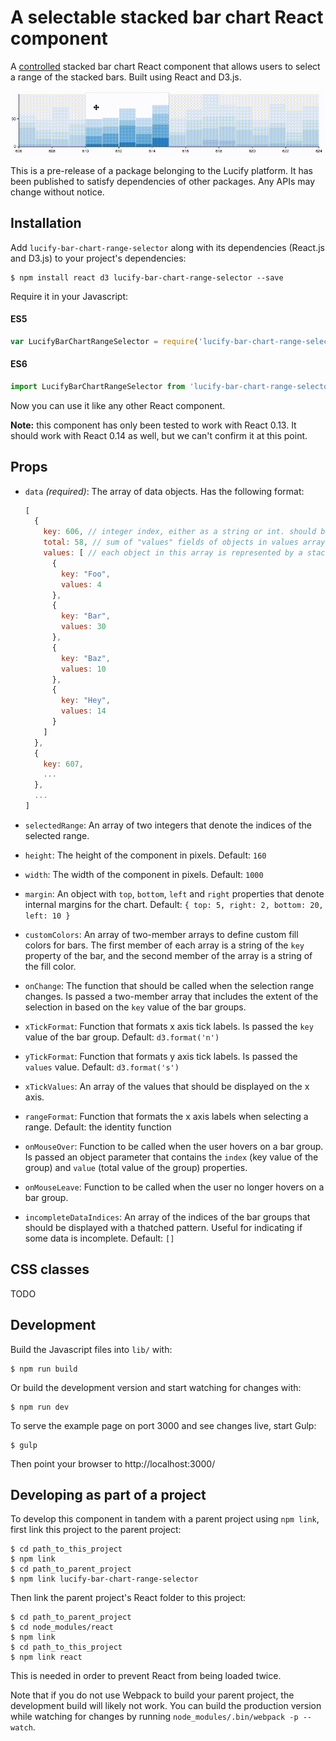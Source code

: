 
# A selectable stacked bar chart React component

A [controlled](https://facebook.github.io/react/docs/forms.html) stacked bar
chart React component that allows users to select a range of the stacked
bars. Built using React and D3.js.

![Animated GIF of component](bar-chart-range-selector.gif)

This is a pre-release of a package belonging to the Lucify platform. It has been
published to satisfy dependencies of other packages. Any APIs may change without
notice.

## Installation

Add `lucify-bar-chart-range-selector` along with its dependencies (React.js and
D3.js) to your project's dependencies:

```shell
$ npm install react d3 lucify-bar-chart-range-selector --save
```

Require it in your Javascript:

#### ES5
```javascript
var LucifyBarChartRangeSelector = require('lucify-bar-chart-range-selector').default;
```

#### ES6
```javascript
import LucifyBarChartRangeSelector from 'lucify-bar-chart-range-selector';
```

Now you can use it like any other React component.

**Note:** this component has only been tested to work with React 0.13. It
should work with React 0.14 as well, but we can't confirm it at this point.

## Props

- `data` _(required)_: The array of data objects. Has the following format:

  ```javascript
  [
    {
      key: 606, // integer index, either as a string or int. should be adjacent integers
      total: 58, // sum of "values" fields of objects in values array
      values: [ // each object in this array is represented by a stacked bar
        {
          key: "Foo",
          values: 4
        },
        {
          key: "Bar",
          values: 30
        },
        {
          key: "Baz",
          values: 10
        },
        {
          key: "Hey",
          values: 14
        }
      ]
    },
    {
      key: 607,
      ...
    },
    ...
  ]
  ```

- `selectedRange`: An array of two integers that denote the indices of the
  selected range.
- `height`: The height of the component in pixels. Default: `160`
- `width`: The width of the component in pixels. Default: `1000`
- `margin`: An object with `top`, `bottom`, `left` and `right` properties that
  denote internal margins for the chart.
  Default: `{ top: 5, right: 2, bottom: 20, left: 10 }`
- `customColors`: An array of two-member arrays to define custom fill colors for
  bars. The first member of each array is a string of the `key` property of the
  bar, and the second member of the array is a string of the fill color.
- `onChange`: The function that should be called when the selection range
  changes. Is passed a two-member array that includes the extent of the
  selection in based on the `key` value of the bar groups.
- `xTickFormat`: Function that formats x axis tick labels. Is passed the `key`
  value of the bar group. Default: `d3.format('n')`
- `yTickFormat`: Function that formats y axis tick labels. Is passed the
  `values` value. Default: `d3.format('s')`
- `xTickValues`: An array of the values that should be displayed on the x axis.
- `rangeFormat`: Function that formats the x axis labels when selecting a range.
  Default: the identity function
- `onMouseOver`: Function to be called when the user hovers on a bar group. Is
  passed an object parameter that contains the `index` (key value of the group)
  and `value` (total value of the group) properties.
- `onMouseLeave`: Function to be called when the user no longer hovers on a bar
  group.
- `incompleteDataIndices`: An array of the indices of the bar groups that should
  be displayed with a thatched pattern. Useful for indicating if some data is
  incomplete. Default: `[]`


## CSS classes

TODO


## Development

Build the Javascript files into `lib/` with:

```shell
$ npm run build
```

Or build the development version and start watching for changes with:

```shell
$ npm run dev
```

To serve the example page on port 3000 and see changes live, start Gulp:

```shell
$ gulp
```

Then point your browser to http://localhost:3000/


## Developing as part of a project

To develop this component in tandem with a parent project using `npm link`,
first link this project to the parent project:

```shell
$ cd path_to_this_project
$ npm link
$ cd path_to_parent_project
$ npm link lucify-bar-chart-range-selector
```

Then link the parent project's React folder to this project:

```shell
$ cd path_to_parent_project
$ cd node_modules/react
$ npm link
$ cd path_to_this_project
$ npm link react
```

This is needed in order to prevent React from being loaded twice.

Note that if you do not use Webpack to build your parent project, the
development build will likely not work. You can build the production version
while watching for changes by running `node_modules/.bin/webpack -p --watch`.

